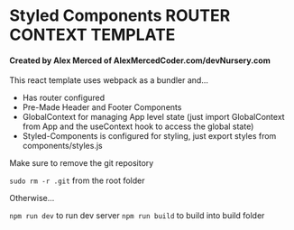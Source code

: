 # Styled Components ROUTER CONTEXT TEMPLATE

#### Created by Alex Merced of AlexMercedCoder.com/devNursery.com

This react template uses webpack as a bundler and...

- Has router configured
- Pre-Made Header and Footer Components
- GlobalContext for managing App level state (just import GlobalContext from App and the useContext hook to access the global state)
- Styled-Components is configured for styling, just export styles from components/styles.js

Make sure to remove the git repository

`sudo rm -r .git` from the root folder

Otherwise...

`npm run dev` to run dev server
`npm run build` to build into build folder
